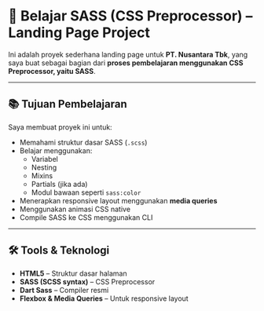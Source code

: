# 🧠 Belajar SASS (CSS Preprocessor) – Landing Page Project

Ini adalah proyek sederhana landing page untuk **PT. Nusantara Tbk**, yang saya buat sebagai bagian dari **proses pembelajaran menggunakan CSS Preprocessor, yaitu SASS**.

---

## 📚 Tujuan Pembelajaran

Saya membuat proyek ini untuk:

- Memahami struktur dasar SASS (`.scss`)
- Belajar menggunakan:
  - Variabel
  - Nesting
  - Mixins
  - Partials (jika ada)
  - Modul bawaan seperti `sass:color`
- Menerapkan responsive layout menggunakan **media queries**
- Menggunakan animasi CSS native
- Compile SASS ke CSS menggunakan CLI

---

## 🛠️ Tools & Teknologi

- **HTML5** – Struktur dasar halaman
- **SASS (SCSS syntax)** – CSS Preprocessor
- **Dart Sass** – Compiler resmi
- **Flexbox & Media Queries** – Untuk responsive layout
